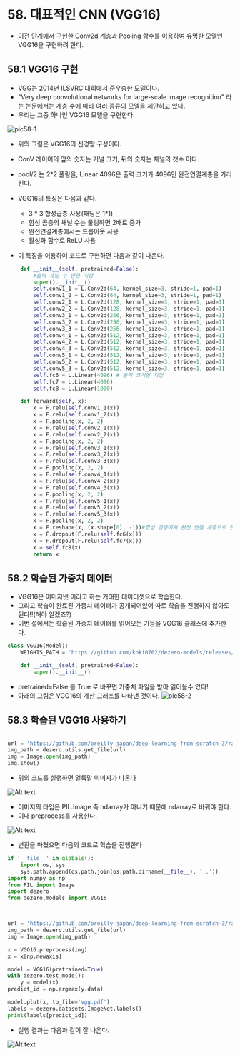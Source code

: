 # 58. 대표적인 CNN (VGG16)

- 이전 단계에서 구현한 Conv2d 계층과 Pooling 함수를 이용하여 유명한 모델인 VGG16을 구현하려 한다.

## 58.1 VGG16 구현

- VGG는 2014년 ILSVRC 대회에서 준우승한 모델이다.
- "Very deep convolutional networks for large-scale image recognition" 라는 논문에서는 계층 수에 따라 여러 종류의 모델을 제안하고 있다.
- 우리는 그중 하나인 VGG16 모델을 구현한다.


![pic58-1](./img/그림%2058-1.png)

- 위의 그림은 VGG16의 신경망 구성이다.
- ConV 레이어의 앞의 숫자는 커널 크기, 뒤의 숫자는 채널의 갯수 이다.
- pool/2 는 2*2 풀링을, Linear 4096은 출력 크기가 4096인 완전연결계층을 가리킨다.
- VGG16의 특징은 다음과 같다.
    * 3 * 3 합성곱층 사용(패딩은 1*1)
    * 함성 곱층의 채널 수는 풀링하면 2배로 증가
    * 완전연결계층에서는 드롭아웃 사용
    * 활성화 함수로 ReLU 사용

- 이 특징을 이용하여 코드로 구현하면 다음과 같이 나온다.
```python
    def __init__(self, pretrained=False):
        #출력 채널 수 만큼 지정
        super().__init__()
        self.conv1_1 = L.Conv2d(64, kernel_size=3, stride=1, pad=1)
        self.conv1_2 = L.Conv2d(64, kernel_size=3, stride=1, pad=1)
        self.conv2_1 = L.Conv2d(128, kernel_size=3, stride=1, pad=1)
        self.conv2_2 = L.Conv2d(128, kernel_size=3, stride=1, pad=1)
        self.conv3_1 = L.Conv2d(256, kernel_size=3, stride=1, pad=1)
        self.conv3_2 = L.Conv2d(256, kernel_size=3, stride=1, pad=1)
        self.conv3_3 = L.Conv2d(256, kernel_size=3, stride=1, pad=1)
        self.conv4_1 = L.Conv2d(512, kernel_size=3, stride=1, pad=1)
        self.conv4_2 = L.Conv2d(512, kernel_size=3, stride=1, pad=1)
        self.conv4_3 = L.Conv2d(512, kernel_size=3, stride=1, pad=1)
        self.conv5_1 = L.Conv2d(512, kernel_size=3, stride=1, pad=1)
        self.conv5_2 = L.Conv2d(512, kernel_size=3, stride=1, pad=1)
        self.conv5_3 = L.Conv2d(512, kernel_size=3, stride=1, pad=1)
        self.fc6 = L.Linear(4096) # 출력 크기만 지정
        self.fc7 = L.Linear(4096)
        self.fc8 = L.Linear(1000)

    def forward(self, x):
        x = F.relu(self.conv1_1(x))
        x = F.relu(self.conv1_2(x))
        x = F.pooling(x, 2, 2)
        x = F.relu(self.conv2_1(x))
        x = F.relu(self.conv2_2(x))
        x = F.pooling(x, 2, 2)
        x = F.relu(self.conv3_1(x))
        x = F.relu(self.conv3_2(x))
        x = F.relu(self.conv3_3(x))
        x = F.pooling(x, 2, 2)
        x = F.relu(self.conv4_1(x))
        x = F.relu(self.conv4_2(x))
        x = F.relu(self.conv4_3(x))
        x = F.pooling(x, 2, 2)
        x = F.relu(self.conv5_1(x))
        x = F.relu(self.conv5_2(x))
        x = F.relu(self.conv5_3(x))
        x = F.pooling(x, 2, 2)
        x = F.reshape(x, (x.shape[0], -1))#합성 곱층에서 완전 연결 계층으로 전환 하기위해 데이터의 형상  변환 4차원에서 2차원으로 변환
        x = F.dropout(F.relu(self.fc6(x)))
        x = F.dropout(F.relu(self.fc7(x)))
        x = self.fc8(x)
        return x
```

## 58.2 학습된 가중치 데이터

- VGG16은 이미지넷 이라고 하는 거대한 데이터셋으로 학습한다.
- 그리고 학습이 완료된 가중치 데이터가 공개되어있어 따로 학습을 진행하지 않아도 된다!!(해야 알겠죠?)
- 이번 절에서는 학습된 가중치 데이터를 읽어오는 기능을 VGG16 클래스에 추가한다.

```python
class VGG16(Model):
    WEIGHTS_PATH = 'https://github.com/koki0702/dezero-models/releases/download/v0.1/vgg16.npz'

    def __init__(self, pretrained=False):
        super().__init__()
```

- pretrained=False 를 True 로 바꾸면 가중치 파일을 받아 읽어올수 있다!
- 아래의 그림은 VGG16의 계산 그래프를 나타낸 것이다.
![pic58-2](./img/그림%2058-2.png)

## 58.3 학습된 VGG16 사용하기

```python

url = 'https://github.com/oreilly-japan/deep-learning-from-scratch-3/raw/images/zebra.jpg'
img_path = dezero.utils.get_file(url)
img = Image.open(img_path)
img.show()
```

- 위의 코드를 실행하면 얼룩말 이미지가 나온다

![Alt text](image-8.png)

- 이미지의 타입은 PIL.Image 즉 ndarray가 아니기 때문에 ndarray로 바꿔야 한다.
- 이때 preprocess를 사용한다.

![Alt text](image-9.png)

- 변환을 마쳤으면 다음의 코드로 학습을 진행한다
```python
if '__file__' in globals():
    import os, sys
    sys.path.append(os.path.join(os.path.dirname(__file__), '..'))
import numpy as np
from PIL import Image
import dezero
from dezero.models import VGG16



url = 'https://github.com/oreilly-japan/deep-learning-from-scratch-3/raw/images/zebra.jpg'
img_path = dezero.utils.get_file(url)
img = Image.open(img_path)

x = VGG16.preprocess(img)
x = x[np.newaxis]

model = VGG16(pretrained=True)
with dezero.test_mode():
    y = model(x)
predict_id = np.argmax(y.data)

model.plot(x, to_file='vgg.pdf')
labels = dezero.datasets.ImageNet.labels()
print(labels[predict_id])
```

- 실행 결과는 다음과 같이 잘 나온다.

![Alt text](image-10.png)


